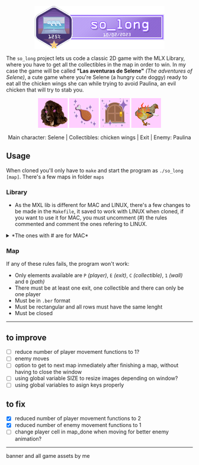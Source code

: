 <p align="center"><img src="https://github.com/glutack/glutack/blob/master/42img/so_long/so_long_banner.png?raw=true" alt="so_long 42 banner 125% 10/02/2023"/></p>

The `so_long` project lets us code a classic 2D game with the MLX Library, where you have to get all the collectibles in the map in order to win.
In my case the game will be called **"Las aventuras de Selene"** *(The adventures of Selene)*, a cute game where you're Selene (a hungry cute doggy) ready to eat all the chicken wings she can while trying to avoid Paulina, an evil chicken that will try to stab you.

<p align="center"><img src="https://github.com/glutack/glutack/blob/master/42img/so_long/selenegif.gif?raw=true" alt="game main character"/>	<img src="https://github.com/glutack/glutack/blob/master/42img/so_long/objectgif.gif?raw=true" alt="game collectibles"/>	<img src="https://github.com/glutack/glutack/blob/master/42img/so_long/exitgif.gif?raw=true" alt="game exit"/>	<img src="https://github.com/glutack/glutack/blob/master/42img/so_long/paulinogifnoback.gif?raw=true" alt="game enemy"/></p>

<p align="center">Main character: Selene	|	Collectibles: chicken wings	|	Exit	|	Enemy: Paulina</p>

## Usage
When cloned you'll only have to `make` and start the program as `./so_long [map]`. There's a few maps in folder `maps`

### Library
- As the MXL lib is different for MAC and LINUX, there's a few changes to be made in the `Makefile`, it saved to work with LINUX when cloned, if you want to use it for MAC, you must uncomment (#) the rules commented and comment the ones refering to LINUX. 
<details>
<summary>*The ones with # are for MAC*</summary>

```
LIBMLX		=	./minilibx-linux/libmlx_Linux.a	
#LIBMLX		=	./mlx/libmlx.a	
```
```
$(LIBMLX):
	@make -C minilibx-linux
#@make -C ./mlx	
```
```
%.o: %.c
	@gcc -g $(CFLAGS) -I/usr/include -Imlx_linux -O3 -c $< -o $@ 
#@gcc $(CFLAGS) -c $(SRC)
```
```
$(NAME): $(OBJ) $(LIBMLX) $(LIBFT)
	@gcc -g $(CFLAGS) $(OBJ) -Lminilibx-linux -lmlx_Linux -L/usr/lib -Imlx_linux -lXext -lX11 -lm -lz -Llibft -lft -o $(NAME)
#@gcc $(OBJ) -Llibft -lft -Lmlx -lmlx -framework OpenGL -framework AppKit -o $(NAME)
```
```
libclean:
	@make -C ./minilibx-linux clean
#@make -C ./mlx clean
```
</details>

### Map
If any of these rules fails, the program won't work:
- Only elements available are `P` *(player)*, `E` *(exit)*, `C` *(collectible)*, `1` *(wall)* and `0` *(path)*
- There must be at least one exit, one collectible and there can only be one player
- Must be in `.ber` format
- Must be rectangular and all rows must have the same lenght
- Must be closed

---
## to improve
- [ ] reduce number of player movement functions to 1?
- [ ] enemy moves
- [ ] option to get to next map inmediately after finishing a map, without having to close the window
- [ ] using global variable SIZE to resize images depending on window?
- [ ] using global variables to asign keys properly

## to fix
- [x] reduced number of player movement functions to 2
- [x] reduced number of enemy movement functions to 1
- [ ] change player cell in map_done when moving for better enemy animation?
---
banner and all game assets by me